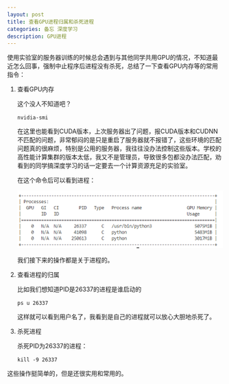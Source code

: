 ```yaml
---
layout: post
title: 查看GPU进程归属和杀死进程
categories: 备忘 深度学习
description: GPU进程
---
```


使用实验室的服务器训练的时候总会遇到与其他同学共用GPU的情况，不知道最近怎么回事，强制中止程序后进程没有杀死，总结了一下查看GPU内存等的常用指令：

1. 查看GPU内存

   这个没人不知道吧？

   ```shell
   nvidia-smi
   ```

   在这里也能看到CUDA版本，上次服务器出了问题，报CUDA版本和CUDNN不匹配的问题，非常郁闷的是只是重启了服务器就不报错了，这些环境的匹配问题真的很麻烦，特别是公用的服务器，我往往没办法控制这些版本。学校的高性能计算集群的版本太低，我又不是管理员，导致很多包都没办法匹配，劝看到的同学搞深度学习的话一定要去一个计算资源充足的实验室。

   在这个命令后可以看到进程：

   ![image-20220801153546508](/images/posts/image-20220801153546508.png)

   我们接下来的操作都是关于进程的。

2. 查看进程的归属

   比如我们想知道PID是26337的进程是谁启动的

   ```
   ps u 26337
   ```

   这样就可以看到用户名了，我看到是自己的进程就可以放心大胆地杀死了。

3. 杀死进程

   杀死PID为26337的进程：

   ```
   kill -9 26337
   ```

这些操作挺简单的，但是还很实用和常用的。

